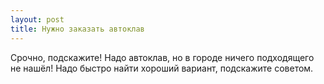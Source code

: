 ```yaml
---
layout: post 
title: Нужно заказать автоклав 
--- 
```

Срочно, подскажите! Надо автоклав, но в городе ничего подходящего не нашёл! Надо быстро найти хороший вариант, подскажите советом.